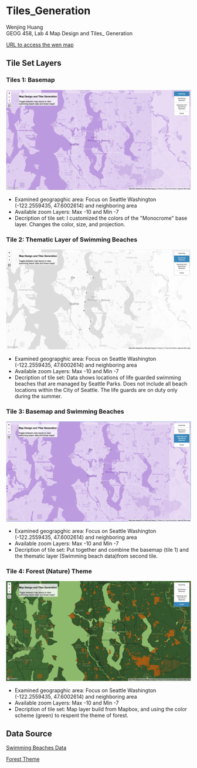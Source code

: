 # Tiles_Generation
Wenjing Huang \
GEOG 458, Lab 4 Map Design and Tiles_ Generation

[URL to access the wen map](https://miahuang1.github.io/Map_Design_and_Tiles_Generation/)

## Tile Set Layers
### Tiles 1: Basemap
![Basemap](img/basemap.png)
- Examined geograpghic area: Focus on Seattle Washington (-122.2559435, 47.6002614) and neighboring area
- Available zoom Layers: Max -10 and Min -7
- Decription of tile set: I customized the colors of the "Monocrome" base layer. Changes the color, size, and projection.

### Tile 2: Thematic Layer of Swimming Beaches
![swimming beach](img/swimmingbeaches.png)
- Examined geograpghic area: Focus on Seattle Washington (-122.2559435, 47.6002614) and neighboring area
- Available zoom Layers: Max -10 and Min -7
- Decription of tile set: Data shows locations of life guarded swimming beaches that are managed by Seattle Parks. Does not include all beach locations within the City of Seattle. The life guards are on duty only during the summer.

### Tile 3: Basemap and Swimming Beaches
![basemap and swimming beach](img/basemapandswimmingbeaches.png)
- Examined geograpghic area: Focus on Seattle Washington (-122.2559435, 47.6002614) and neighboring area
- Available zoom Layers: Max -10 and Min -7
- Decription of tile set: Put together and combine the basemap (tile 1) and  the thematic layer (Swimming beach data)from second tile.

### Tile 4: Forest (Nature) Theme
![forest](img/forest.png)
- Examined geograpghic area: Focus on Seattle Washington (-122.2559435, 47.6002614) and neighboring area
- Available zoom Layers: Max -10 and Min -7
- Decription of tile set: Map layer build from Mapbox, and using the color scheme (green) to respent the theme of forest.

## Data Source
[Swimming Beaches Data](https://data-seattlecitygis.opendata.arcgis.com/datasets/SeattleCityGIS::swimming-beaches/about) 

[Forest Theme](https://corporate.walmart.com/purpose/sustainability/planet/nature)
